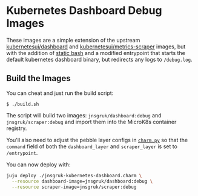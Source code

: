 # Kubernetes Dashboard Debug Images

These images are a simple extension of the upstream [kubernetesui/dashboard](https://hub.docker.com/r/kubernetesui/dashboard) and [kubernetesui/metrics-scraper](https://hub.docker.com/r/kubernetesui/metrics-scraper) images, but with the addition of [static bash](https://github.com/robxu9/bash-static) and a modified entrypoint that starts the default kubernetes dashboard binary, but redirects any logs to `/debug.log`.

## Build the Images

You can cheat and just run the build script:

```
$ ./build.sh
```

The script will build two images: `jnsgruk/dashboard:debug` and `jnsgruk/scraper:debug` and import them into the MicroK8s container registry.

You'll also need to adjust the pebble layer configs in [`charm.py`](../src/charm.py) so that the `command` field of both the `dashboard_layer` and `scraper_layer` is set to `/entrypoint`.

You can now deploy with:

```bash
juju deploy ./jnsgruk-kubernetes-dashboard.charm \
  --resource dashboard-image=jnsgruk/dashboard:debug \
  --resource scraper-image=jnsgruk/scraper:debug
```
